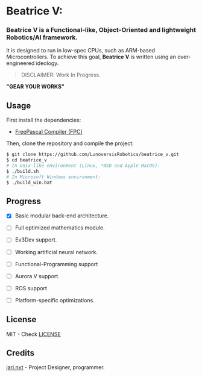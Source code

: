 # Beatrice V:


### **Beatrice V** is a **Functional-like, Object-Oriented and lightweight Robotics/AI framework**.

It is designed to run in low-spec CPUs, such as ARM-based Microcontrollers. To achieve this goal, **Beatrice V** is written using an over-engineered ideology.

> DISCLAIMER: Work In Progress.

**"GEAR YOUR WORKS"**




Usage
-----

First install the dependencies:
* [FreePascal Compiler (FPC)](freepascal.org)

Then, clone the repository and compile the project:

```sh
$ git clone https://github.com/LunoversisRobotics/beatrice_v.git
$ cd beatrice_v
# In Unix-like environment (Linux, *BSD and Apple MacOS):
$ ./build.sh
# In Microsoft Windows environment:
$ ./build_win.bat
```


Progress
--------

- [x]   Basic modular back-end architecture.
- [ ]    Full optimized mathematics module.
- [ ]    Ev3Dev support.
- [ ]    Working artificial neural network.
- [ ]    Functional-Programming support
- [ ]    Aurora V support.
- [ ]    ROS support
- [ ]    Platform-specific optimizations.


License
-------
MIT - Check [LICENSE](./LICENSE)

Credits
-------

[jari.nxt](https://GitHub.com/1jari) - Project Designer, programmer.


